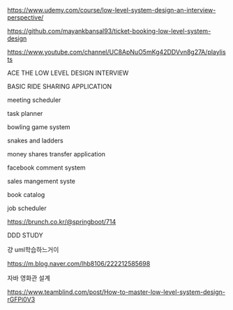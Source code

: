 https://www.udemy.com/course/low-level-system-design-an-interview-perspective/

https://github.com/mayankbansal93/ticket-booking-low-level-system-design


https://www.youtube.com/channel/UC8ApNuO5mKg42DDVvn8g27A/playlists

ACE THE LOW LEVEL DESIGN INTERVIEW

BASIC RIDE SHARING APPLICATION

meeting scheduler

task planner

bowling game system

snakes and ladders

money shares transfer application

facebook comment system

sales mangement syste

book catalog

job scheduler


https://brunch.co.kr/@springboot/714

 
 DDD
 STUDY
 
 걍 uml학습하느거이
 
 https://m.blog.naver.com/lhb8106/222212585698
 
 자바 영화관 설계
 
 https://www.teamblind.com/post/How-to-master-low-level-system-design-rGFPi0V3
